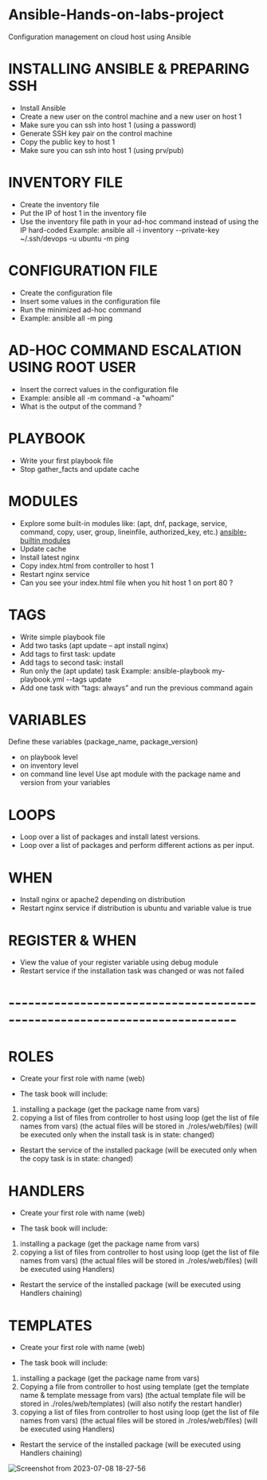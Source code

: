 # Ansible-Hands-on-labs-project
Configuration management on cloud host using Ansible  

# INSTALLING ANSIBLE & PREPARING SSH
- Install Ansible
- Create a new user on the control machine and a new user on host 1
- Make sure you can ssh into host 1 (using a password)
- Generate SSH key pair on the control machine
- Copy the public key to host 1
- Make sure you can ssh into host 1 (using prv/pub)

# INVENTORY FILE
- Create the inventory file
- Put the IP of host 1 in the inventory file
- Use the inventory file path in your ad-hoc command instead of using the IP hard-coded
 Example:
ansible all -i inventory --private-key ~/.ssh/devops -u ubuntu -m ping

# CONFIGURATION FILE
- Create the configuration file
- Insert some values in the configuration file
- Run the minimized ad-hoc command
- Example: ansible all -m ping

# AD-HOC COMMAND ESCALATION USING ROOT USER
- Insert the correct values in the configuration file
- Example: ansible all -m command -a "whoami"
- What is the output of the command ?

# PLAYBOOK
- Write your first playbook file
- Stop gather_facts and update cache

# MODULES
- Explore some built-in modules like:
(apt, dnf, package, service, command, copy, user, group, lineinfile, authorized_key, etc.)
[ansible-builtin modules](https://docs.ansible.com/ansible/latest/collections/ansible/builtin/index.html)
- Update cache
- Install latest nginx
- Copy index.html from controller to host 1
- Restart nginx service
- Can you see your index.html file when you hit host 1 on port 80 ?

# TAGS
- Write simple playbook file
- Add two tasks (apt update – apt install nginx)
- Add tags to first task: update
- Add tags to second task: install
- Run only the (apt update) task
 Example: ansible-playbook my-playbook.yml --tags update
- Add one task with “tags: always” and run the previous command again

# VARIABLES
Define these variables (package_name, package_version)
- on playbook level
- on inventory level
- on command line level
Use apt module with the package name and version from your variables

# LOOPS
- Loop over a list of packages and install latest versions.
- Loop over a list of packages and perform different actions as per input.

# WHEN
- Install nginx or apache2 depending on distribution
- Restart nginx service if distribution is ubuntu and variable value is true

# REGISTER & WHEN
- View the value of your register variable using debug module
- Restart service if the installation task was changed or was not failed

# -------------------------------------------------------------------------

# ROLES
- Create your first role with name (web)

- The task book will include:
1. installing a package
(get the package name from vars)
2. copying a list of files from controller to host using loop
(get the list of file names from vars)
(the actual files will be stored in ./roles/web/files)
(will be executed only when the install task is in state: changed)

- Restart the service of the installed package
(will be executed only when the copy task is in state: changed)

# HANDLERS
- Create your first role with name (web)

- The task book will include:
1. installing a package
(get the package name from vars)
2. copying a list of files from controller to host using loop
(get the list of file names from vars)
(the actual files will be stored in ./roles/web/files)
(will be executed using Handlers)

- Restart the service of the installed package
(will be executed using Handlers chaining)

# TEMPLATES
- Create your first role with name (web)

- The task book will include:
1. installing a package
(get the package name from vars)
2. Copying a file from controller to host using template
(get the template name & template message from vars)
(the actual template file will be stored in ./roles/web/templates)
(will also notify the restart handler)
3. copying a list of files from controller to host using loop
(get the list of file names from vars)
(the actual files will be stored in ./roles/web/files)
(will be executed using Handlers)

- Restart the service of the installed package
(will be executed using Handlers chaining)

![Screenshot from 2023-07-08 18-27-56](https://github.com/MohamedSamy74/Ansible-Hands-on-labs-project/assets/44952687/9d36cec5-52e2-4d2e-963b-551690455988)
